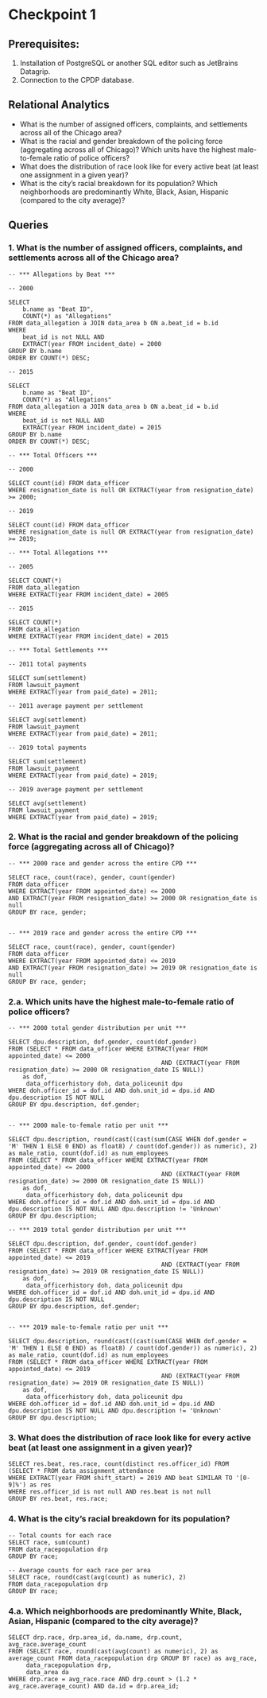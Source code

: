 # Checkpoint 1

## Prerequisites:
1. Installation of PostgreSQL or another SQL editor such as JetBrains Datagrip.
2. Connection to the CPDP database.

## Relational Analytics
* What is the number of assigned officers, complaints, and settlements across all of the Chicago area?
* What is the racial and gender breakdown of the policing force (aggregating across all of Chicago)? Which units have the highest male-to-female ratio of police officers?
* What does the distribution of race look like for every active beat (at least one assignment in a given year)?
* What is the city’s racial breakdown for its population? Which neighborhoods are predominantly White, Black, Asian, Hispanic (compared to the city average)?


## Queries

### 1. What is the number of assigned officers, complaints, and settlements across all of the Chicago area?
```
-- *** Allegations by Beat ***

-- 2000

SELECT
    b.name as "Beat ID",
    COUNT(*) as "Allegations"
FROM data_allegation a JOIN data_area b ON a.beat_id = b.id
WHERE
    beat_id is not NULL AND
    EXTRACT(year FROM incident_date) = 2000
GROUP BY b.name
ORDER BY COUNT(*) DESC;

-- 2015

SELECT
    b.name as "Beat ID",
    COUNT(*) as "Allegations"
FROM data_allegation a JOIN data_area b ON a.beat_id = b.id
WHERE
    beat_id is not NULL AND
    EXTRACT(year FROM incident_date) = 2015
GROUP BY b.name
ORDER BY COUNT(*) DESC;
```

```
-- *** Total Officers ***

-- 2000

SELECT count(id) FROM data_officer
WHERE resignation_date is null OR EXTRACT(year from resignation_date) >= 2000;

-- 2019

SELECT count(id) FROM data_officer
WHERE resignation_date is null OR EXTRACT(year from resignation_date) >= 2019;
```

```
-- *** Total Allegations ***

-- 2005

SELECT COUNT(*)
FROM data_allegation
WHERE EXTRACT(year FROM incident_date) = 2005

-- 2015

SELECT COUNT(*)
FROM data_allegation
WHERE EXTRACT(year FROM incident_date) = 2015
```

```
-- *** Total Settlements ***

-- 2011 total payments

SELECT sum(settlement)
FROM lawsuit_payment
WHERE EXTRACT(year from paid_date) = 2011;

-- 2011 average payment per settlement

SELECT avg(settlement)
FROM lawsuit_payment
WHERE EXTRACT(year from paid_date) = 2011;

-- 2019 total payments

SELECT sum(settlement)
FROM lawsuit_payment
WHERE EXTRACT(year from paid_date) = 2019;

-- 2019 average payment per settlement

SELECT avg(settlement)
FROM lawsuit_payment
WHERE EXTRACT(year from paid_date) = 2019;

```

### 2. What is the racial and gender breakdown of the policing force (aggregating across all of Chicago)? 
```
-- *** 2000 race and gender across the entire CPD ***

SELECT race, count(race), gender, count(gender)
FROM data_officer
WHERE EXTRACT(year FROM appointed_date) <= 2000
AND EXTRACT(year FROM resignation_date) >= 2000 OR resignation_date is null
GROUP BY race, gender;


-- *** 2019 race and gender across the entire CPD ***

SELECT race, count(race), gender, count(gender)
FROM data_officer
WHERE EXTRACT(year FROM appointed_date) <= 2019
AND EXTRACT(year FROM resignation_date) >= 2019 OR resignation_date is null
GROUP BY race, gender;
```

### 2.a. Which units have the highest male-to-female ratio of police officers?
```
-- *** 2000 total gender distribution per unit ***

SELECT dpu.description, dof.gender, count(dof.gender)
FROM (SELECT * FROM data_officer WHERE EXTRACT(year FROM appointed_date) <= 2000
                                           AND (EXTRACT(year FROM resignation_date) >= 2000 OR resignation_date IS NULL))
    as dof,
     data_officerhistory doh, data_policeunit dpu
WHERE doh.officer_id = dof.id AND doh.unit_id = dpu.id AND dpu.description IS NOT NULL
GROUP BY dpu.description, dof.gender;


-- *** 2000 male-to-female ratio per unit *** 

SELECT dpu.description, round(cast((cast(sum(CASE WHEN dof.gender = 'M' THEN 1 ELSE 0 END) as float8) / count(dof.gender)) as numeric), 2) as male_ratio, count(dof.id) as num_employees
FROM (SELECT * FROM data_officer WHERE EXTRACT(year FROM appointed_date) <= 2000
                                           AND (EXTRACT(year FROM resignation_date) >= 2000 OR resignation_date IS NULL))
    as dof,
     data_officerhistory doh, data_policeunit dpu
WHERE doh.officer_id = dof.id AND doh.unit_id = dpu.id AND dpu.description IS NOT NULL AND dpu.description != 'Unknown'
GROUP BY dpu.description;
```

```
-- *** 2019 total gender distribution per unit ***

SELECT dpu.description, dof.gender, count(dof.gender)
FROM (SELECT * FROM data_officer WHERE EXTRACT(year FROM appointed_date) <= 2019
                                           AND (EXTRACT(year FROM resignation_date) >= 2019 OR resignation_date IS NULL))
    as dof,
     data_officerhistory doh, data_policeunit dpu
WHERE doh.officer_id = dof.id AND doh.unit_id = dpu.id AND dpu.description IS NOT NULL
GROUP BY dpu.description, dof.gender;


-- *** 2019 male-to-female ratio per unit ***

SELECT dpu.description, round(cast((cast(sum(CASE WHEN dof.gender = 'M' THEN 1 ELSE 0 END) as float8) / count(dof.gender)) as numeric), 2) as male_ratio, count(dof.id) as num_employees
FROM (SELECT * FROM data_officer WHERE EXTRACT(year FROM appointed_date) <= 2019
                                           AND (EXTRACT(year FROM resignation_date) >= 2019 OR resignation_date IS NULL))
    as dof,
     data_officerhistory doh, data_policeunit dpu
WHERE doh.officer_id = dof.id AND doh.unit_id = dpu.id AND dpu.description IS NOT NULL AND dpu.description != 'Unknown'
GROUP BY dpu.description;
```


### 3. What does the distribution of race look like for every active beat (at least one assignment in a given year)?
```
SELECT res.beat, res.race, count(distinct res.officer_id) FROM
(SELECT * FROM data_assignment_attendance
WHERE EXTRACT(year FROM shift_start) = 2019 AND beat SIMILAR TO '[0-9]%') as res
WHERE res.officer_id is not null AND res.beat is not null
GROUP BY res.beat, res.race;
```


### 4. What is the city’s racial breakdown for its population?
```
-- Total counts for each race
SELECT race, sum(count)
FROM data_racepopulation drp
GROUP BY race;

-- Average counts for each race per area
SELECT race, round(cast(avg(count) as numeric), 2)
FROM data_racepopulation drp
GROUP BY race;
```

### 4.a. Which neighborhoods are predominantly White, Black, Asian, Hispanic (compared to the city average)?
```
SELECT drp.race, drp.area_id, da.name, drp.count, avg_race.average_count
FROM (SELECT race, round(cast(avg(count) as numeric), 2) as average_count FROM data_racepopulation drp GROUP BY race) as avg_race,
     data_racepopulation drp,
     data_area da
WHERE drp.race = avg_race.race AND drp.count > (1.2 * avg_race.average_count) AND da.id = drp.area_id;
```
